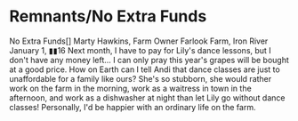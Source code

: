 # Remnants/No Extra Funds

No Extra Funds[]
Marty Hawkins, Farm Owner
Farlook Farm, Iron River
January 1, ▮▮16
Next month, I have to pay for Lily's dance lessons, but I don't have any money left... I can only pray this year's grapes will be bought at a good price.
How on Earth can I tell Andi that dance classes are just to unaffordable for a family like ours? She's so stubborn, she would rather work on the farm in the morning, work as a waitress in town in the afternoon, and work as a dishwasher at night than let Lily go without dance classes! Personally, I'd be happier with an ordinary life on the farm.
